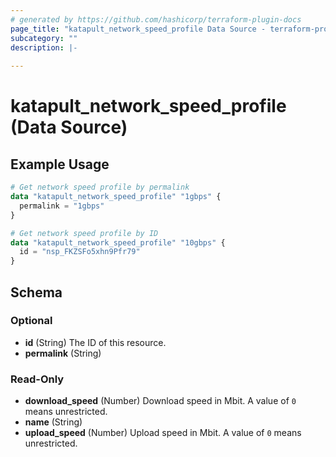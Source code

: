 ```yaml
---
# generated by https://github.com/hashicorp/terraform-plugin-docs
page_title: "katapult_network_speed_profile Data Source - terraform-provider-katapult"
subcategory: ""
description: |-
  
---
```


# katapult_network_speed_profile (Data Source)



## Example Usage

```terraform
# Get network speed profile by permalink
data "katapult_network_speed_profile" "1gbps" {
  permalink = "1gbps"
}

# Get network speed profile by ID
data "katapult_network_speed_profile" "10gbps" {
  id = "nsp_FKZSFo5xhn9Pfr79"
}
```

<!-- schema generated by tfplugindocs -->
## Schema

### Optional

- **id** (String) The ID of this resource.
- **permalink** (String)

### Read-Only

- **download_speed** (Number) Download speed in Mbit. A  value of `0` means unrestricted.
- **name** (String)
- **upload_speed** (Number) Upload speed in Mbit. A value of `0` means unrestricted.



